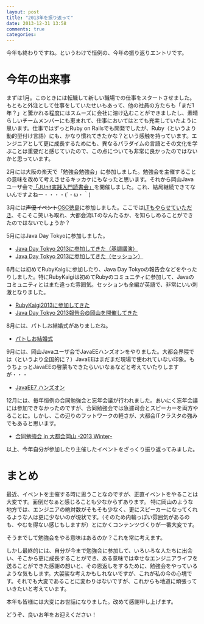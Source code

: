 ```yaml
---
layout: post
title: "2013年を振り返って"
date: 2013-12-31 13:58
comments: true
categories: 
---
```


今年も終わりですね。というわけで恒例の、今年の振り返りエントリです。

# 今年の出来事

まずは1月。このときには転職して新しい職場での仕事をスタートさせました。もともと外注として仕事をしていたせいもあって、他の社員の方たちも「まだ1年？」と驚かれる程度にはスムーズに会社に溶け込むことができましたし、素晴らしいチームメンバーにも恵まれて、仕事においてはとても充実していたように思います。仕事ではずっとRuby on Railsでも開発でしたが、Ruby（というより動的型付け言語）にも、かなり慣れてきたかな？という感触を持っています。エンジニアとして更に成長するためにも、異なるパラダイムの言語とその文化を学ぶことは重要だと感じていたので、この点についても非常に良かったのではないかと思っています。

2月には大阪の楽天で「勉強会勉強会」に参加しました。勉強会を主催することの意味を改めて考えさせるキッカケにもなったと思います。それから岡山Javaユーザ会で[「JUnit実践入門読書会」](http://atnd.org/events/34885)を開催しました。これ、結局継続できてないんですよねー・・・・(´・ω・｀)

3月には<strike>声優イベント</strike>[OSC徳島](http://www.ospn.jp/osc2013-tokushima/)に参加しました。ここでは[LTもやらせていただき](https://www.ospn.jp/osc2013-tokushima/modules/eguide/event.php?eid=13)、そこそこ笑いも取れ、大都会流LTのなんたるか、を知らしめることができたのではないでしょうか？

5月にはJava Day Tokyoに参加しました。

* [Java Day Tokyo 2013に参加してきた（基調講演）](http://zephiransas.github.io/blog/2013/05/16/javadaytokyo2013/)
* [Java Day Tokyo 2013に参加してきた（セッション）](http://zephiransas.github.io/blog/2013/05/19/javadaytokyo2/)

6月には初めてRubyKaigiに参加したり、Java Day Tokyoの報告会などをやったりしました。特にRubyKaigiは初めてRubyのコミュニティに参加して、Javaのコミュニティとはまた違った雰囲気。セッションも全編が英語で、非常にいい刺激となりました。

* [RubyKaigi2013に参加してきた](http://zephiransas.github.io/blog/2013/06/04/attended-rubykaigi2013/)
* [Java Day Tokyo 2013報告会@岡山を開催してきた](http://zephiransas.github.io/blog/2013/06/18/jdt2013-okayama-report/)

8月には、パトしお結婚式がありましたね。

* [パトしお結婚式](http://www.flickr.com/photos/zephiransas/sets/72157636266357133/)

9月には、岡山Javaユーザ会でJavaEEハンズオンをやりました。大都会界隈では（というより全国的に？）JavaEEはまだまだ現場で使われていない印象。もうちょっとJavaEEの啓蒙もできたらいいなぁなどと考えていたりしますが・・・

* [JavaEE7 ハンズオン](http://local.aguuu.com/events/21329)

12月には、毎年恒例の合同勉強会と忘年会議が行われました。あいにく忘年会議には参加できなかったのですが、合同勉強会では急遽司会とスピーカーを両方やることに。しかし、この辺りのフットワークの軽さが、大都会ITクラスタの強みでもあると思います。

* [合同勉強会 in 大都会岡山 -2013 Winter-](http://www.flickr.com/photos/zephiransas/sets/72157638821751894/)

以上、今年自分が参加したり主催したイベントをざっくり振り返ってみました。

# まとめ

最近、イベントを主催する時に思うことなのですが、正直イベントをやることは大変です。面倒だなぁと感じることも少なからずあります。
特に岡山のような地方では、エンジニアの絶対数がそもそも少なく、更にスピーカーになってくれるような人は更に少ないのが現状です。（そのため内輪っぽい雰囲気があるのも、やむを得ない感じもしますが）とにかくコンテンツづくりが一番大変です。

そうまでして勉強会をやる意味はあるのか？これを常に考えます。

しかし最終的には、自分が今まで勉強会に参加して、いろいろな人たちに出会い、そこから更に成長することができ、ある意味では幸せなエンジニアライフを送ることができた感謝の想いと、その恩返しをするために、勉強会をやっているような気もします。大袈裟な考えかもしれないですが、これが私の今の心境です。それでも大変であることに変わりはないですが、これからも地道に頑張っていきたいと考えています。

本年も皆様には大変にお世話になりました。改めて感謝申し上げます。

どうぞ、良いお年をお迎えください！